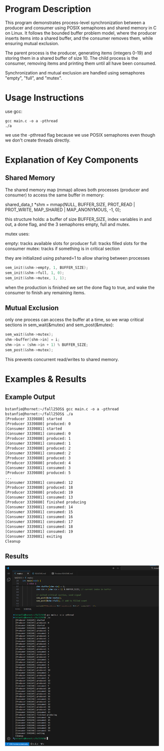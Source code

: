 # Program Description

This program demonstrates process-level synchronization between a producer and consumer using POSIX semaphores and shared memory in C on Linux.
It follows the bounded buffer problem model, where the producer inserts items into a shared buffer, and the consumer removes them, while ensuring mutual exclusion.

The parent process is the producer, generating items (integers 0-19) and storing them in a shared buffer of size 10.
The child process is the consumer, removing items and printing them until all have been consumed.

Synchronization and mutual exclusion are handled using semaphores "empty", "full", and "mutex".

# Usage Instructions

use gcc:

```
gcc main.c -o a -pthread
./a
```

we use the -pthread flag because we use POSIX semaphores even though we don't create threads directly.

# Explanation of Key Components

## Shared Memory

The shared memory map (mmap) allows both processes (producer and consumer) to access the same buffer in memory:

shared_data_t *shm = mmap(NULL, BUFFER_SIZE, PROT_READ | PROT_WRITE, MAP_SHARED | MAP_ANONYMOUS, -1, 0);

this structure holds: a buffer of size BUFFER_SIZE, index variables in and out, a done flag, and the 3 semaphores empty, full and mutex.

mutex uses:

empty: tracks available slots for producer
full: tracks filled slots for the consumer
mutex: tracks if something is in critical section

they are initialized using pshared=1 to allow sharing between processes

```c
sem_init(&shm->empty, 1, BUFFER_SIZE);
sem_init(&shm->full, 1, 0);
sem_init(&shm->mutex, 1, 1);
```

when the production is finished we set the done flag to true, and wake the consumer to finish any remaining items.

## Mutual Exclusion

only one process can access the buffer at a time, so we wrap critical sections in sem_wait(&mutex) and sem_post(&mutex):

```c
sem_wait(&shm->mutex);
shm->buffer[shm->in] = i;
shm->in = (shm->in + 1) % BUFFER_SIZE;
sem_post(&shm->mutex);
```

This prevents concurrent read/writes to shared memory.

# Examples & Results

## Example Output

```
bstanfie@hornet:~/fall25OS$ gcc main.c -o a -pthread
bstanfie@hornet:~/fall25OS$ ./a
[Producer 3339880] started
[Producer 3339880] produced: 0
[Consumer 3339881] started
[Consumer 3339881] consumed: 0
[Producer 3339880] produced: 1
[Consumer 3339881] consumed: 1
[Producer 3339880] produced: 2
[Consumer 3339881] consumed: 2
[Producer 3339880] produced: 3
[Producer 3339880] produced: 4
[Consumer 3339881] consumed: 3
[Producer 3339880] produced: 5
...
[Consumer 3339881] consumed: 12
[Producer 3339880] produced: 18
[Producer 3339880] produced: 19
[Consumer 3339881] consumed: 13
[Producer 3339880] finished producing
[Consumer 3339881] consumed: 14
[Consumer 3339881] consumed: 15
[Consumer 3339881] consumed: 16
[Consumer 3339881] consumed: 17
[Consumer 3339881] consumed: 18
[Consumer 3339881] consumed: 19
[Consumer 3339881] exiting
Cleanup
```

## Results

![Console Output](mutex.png)